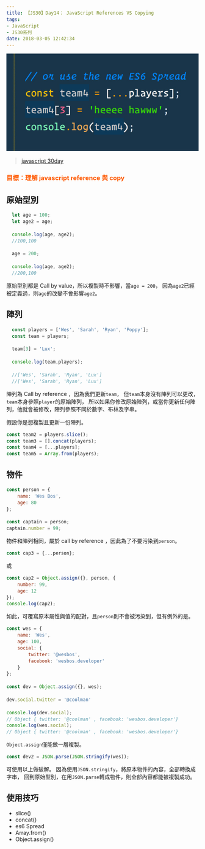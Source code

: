 ```yaml
---
title: 【JS30】Day14： JavaScript References VS Copying
tags:
- JavaScript
- JS30系列
date: 2018-03-05 12:42:34
---
```

![](/img/js30day/small13.jpg)

> [javascript 30day](https://javascript30.com/)

<!-- more -->

### <span style="color:#ff5900">目標：理解 javascript reference 與 copy</span>

## 原始型別

```js
  let age = 100;
  let age2 = age;

  console.log(age, age2);
  //100,100

  age = 200;

  console.log(age, age2);
  //200,100
```

原始型別都是 Call by value，所以複製時不影響，當`age = 200`，
因為`age2`已經被定義過，則`age`的改變不會影響`age2`。

## 陣列

```js
  const players = ['Wes', 'Sarah', 'Ryan', 'Poppy'];
  const team = players;
  
  team[3] = 'Lux';

  console.log(team,players);

  //['Wes', 'Sarah', 'Ryan', 'Lux']
  //['Wes', 'Sarah', 'Ryan', 'Lux']
```
陣列為 Call by reference ，因為我們更新`team`，
但`team`本身沒有陣列可以更改，`team`本身參照`player`的原始陣列，
所以如果你修改原始陣列，或當你更新任何陣列，他就會被修改，陣列參照不同於數字、布林及字串。

假設你是想複製且更新一份陣列。
```js
const team2 = players.slice();
const team3 = [].concat(players);
const team4 = [...players];
const team5 = Array.from(players);
```

## 物件

```js
const person = {
    name: 'Wes Bos',
    age: 80
};

const captain = person;
captain.number = 99;
```
物件和陣列相同，屬於 call by reference ，因此為了不要污染到`person`。

```js
const cap3 = {...person};
```
或

```js
const cap2 = Object.assign({}, person, {
    number: 99,
    age: 12
});
console.log(cap2);
```

如此，可覆寫原本屬性與值的配對，且`person`則不會被污染到，但有例外的是。

```js
const wes = {
    name: 'Wes',
    age: 100,
    social: {
        twitter: '@wesbos',
        facebook: 'wesbos.developer'
    }
};

const dev = Object.assign({}, wes);

dev.social.twitter = '@coolman'

console.log(dev.social);
// Object { twitter: '@coolman' , facebook: 'wesbos.developer'}
console.log(wes.social);
// Object { twitter: '@coolman' , facebook: 'wesbos.developer'}
```
`Object.assign`僅能做一層複製。

```js
const dev2 = JSON.parse(JSON.stringify(wes));
```
可使用以上做破解。
因為使用`JSON.stringify`，將原本物件的內容，全部轉換成字串，
回到原始型別，在用`JSON.parse`轉成物件，則全部內容都能被複製成功。

## 使用技巧 
- slice()
- concat()
- es6 Spread
- Array.from()
- Object.assign()